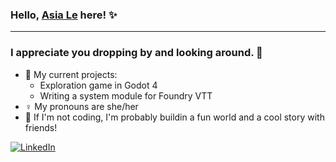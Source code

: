 ### Hello, [Asia Le](https://le-as-a.github.io/) here! ✨ 

---

### I appreciate you dropping by and looking around. 💖 

- 👾 My current projects:
  - Exploration game in Godot 4
  - Writing a system module for Foundry VTT
- ♀️ My pronouns are she/her
- 🐉 If I'm not coding, I'm probably buildin a fun world and a cool story with friends!

[![LinkedIn](https://img.shields.io/badge/linkedin-%230077B5.svg?style=for-the-badge&logo=linkedin&logoColor=white)](https://www.linkedin.com/in/asia-le-073860103/) 


<!--
**le-as-a/le-as-a** is a ✨ _special_ ✨ repository because its `README.md` (this file) appears on your GitHub profile.

Here are some ideas to get you started:

- 🔭 I’m currently working on ...
- 🌱 I’m currently learning ...
- 👯 I’m looking to collaborate on ...
- 🤔 I’m looking for help with ...
- 💬 Ask me about ...
- 📫 How to reach me: ...
- 😄 Pronouns: ...
- ⚡ Fun fact: ...
-->
